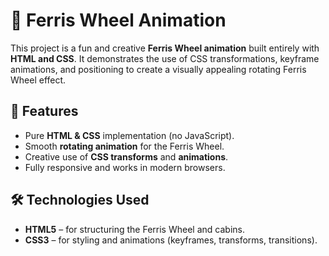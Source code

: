 
# 🎡 Ferris Wheel Animation  

This project is a fun and creative **Ferris Wheel animation** built entirely with **HTML and CSS**. It demonstrates the use of CSS transformations, keyframe animations, and positioning to create a visually appealing rotating Ferris Wheel effect.  

## 🚀 Features  
- Pure **HTML & CSS** implementation (no JavaScript).  
- Smooth **rotating animation** for the Ferris Wheel.  
- Creative use of **CSS transforms** and **animations**.  
- Fully responsive and works in modern browsers.  

## 🛠️ Technologies Used  
- **HTML5** – for structuring the Ferris Wheel and cabins.  
- **CSS3** – for styling and animations (keyframes, transforms, transitions).  
